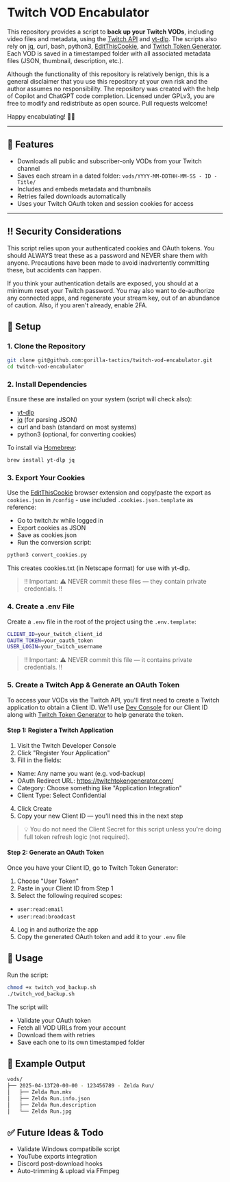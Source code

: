 # Twitch VOD Encabulator

This repository provides a script to **back up your Twitch VODs**, including video files and metadata, using the [Twitch API](https://dev.twitch.tv/docs/api/) and [yt-dlp](https://github.com/yt-dlp/yt-dlp). The scripts also rely on [jq](https://github.com/jqlang/jq), curl, bash, python3, [EditThisCookie](https://www.editthiscookie.com/), and [Twitch Token Generator](https://twitchtokengenerator.com/). Each VOD is saved in a timestamped folder with all associated metadata files (JSON, thumbnail, description, etc.).

Although the functionality of this repository is relatively benign, this is a general disclaimer that you use this repository at your own risk and the author assumes no responsibility. The repository was created with the help of Copilot and ChatGPT code completion. Licensed under GPLv3, you are free to modify and redistribute as open source. Pull requests welcome!

Happy encabulating! 🍌🦍

---

## 🚀 Features

- Downloads all public and subscriber-only VODs from your Twitch channel
- Saves each stream in a dated folder: `vods/YYYY-MM-DDTHH-MM-SS - ID - Title/`
- Includes and embeds metadata and thumbnails 
- Retries failed downloads automatically
- Uses your Twitch OAuth token and session cookies for access

---

## ‼️ Security Considerations

This script relies upon your authenticated cookies and OAuth tokens. You should ALWAYS treat these as a password and NEVER share them with anyone. Precautions have been made to avoid inadvertently committing these, but accidents can happen. 

If you think your authentication details are exposed, you should at a minimum reset your Twitch password. You may also want to de-authorize any connected apps, and regenerate your stream key, out of an abundance of caution. Also, if you aren't already, enable 2FA.

## 🔧 Setup

### 1. Clone the Repository

```bash
git clone git@github.com:gorilla-tactics/twitch-vod-encabulator.git
cd twitch-vod-encabulator
```

### 2. Install Dependencies

Ensure these are installed on your system (script will check also):

- [yt-dlp](https://github.com/yt-dlp/yt-dlp)
- [jq](https://github.com/jqlang/jq) (for parsing JSON)
- curl and bash (standard on most systems)
- python3 (optional, for converting cookies)

To install via [Homebrew](https://brew.sh/):

```bash
brew install yt-dlp jq
```

### 3. Export Your Cookies

Use the [EditThisCookie](https://www.editthiscookie.com/) browser extension and copy/paste the export as `cookies.json` in `/config` - use included `.cookies.json.template` as reference:

- Go to twitch.tv while logged in
- Export cookies as JSON
- Save as cookies.json
- Run the conversion script:

```bash
python3 convert_cookies.py
```

This creates cookies.txt (in Netscape format) for use with yt-dlp.

> ‼️ Important: ⚠️ NEVER commit these files — they contain private credentials. ‼️

### 4. Create a .env File

Create a `.env` file in the root of the project using the `.env.template`:

```bash
CLIENT_ID=your_twitch_client_id
OAUTH_TOKEN=your_oauth_token
USER_LOGIN=your_twitch_username
```

> ‼️ Important: ⚠️ NEVER commit this file — it contains private credentials. ‼️

### 5. Create a Twitch App & Generate an OAuth Token

To access your VODs via the Twitch API, you'll first need to create a Twitch application to obtain a Client ID. We'll use [Dev Console](https://dev.twitch.tv/) for our Client ID along with [Twitch Token Generator](https://twitchtokengenerator.com/) to help generate the token.

#### Step 1: Register a Twitch Application

1. Visit the Twitch Developer Console
2. Click "Register Your Application"
3. Fill in the fields:
  - Name: Any name you want (e.g. vod-backup)
  - OAuth Redirect URL: https://twitchtokengenerator.com/
  - Category: Choose something like "Application Integration"
  - Client Type: Select Confidential
4. Click Create
5. Copy your new Client ID — you'll need this in the next step

> 💡 You do not need the Client Secret for this script unless you're doing full token refresh logic (not required).

#### Step 2: Generate an OAuth Token

Once you have your Client ID, go to Twitch Token Generator:
1. Choose "User Token"
2. Paste in your Client ID from Step 1
3. Select the following required scopes:
  - `user:read:email`
  - `user:read:broadcast`
4. Log in and authorize the app
5. Copy the generated OAuth token and add it to your `.env` file

## 🧪 Usage

Run the script:

```bash
chmod +x twitch_vod_backup.sh
./twitch_vod_backup.sh
```

The script will:

- Validate your OAuth token
- Fetch all VOD URLs from your account
- Download them with retries
- Save each one to its own timestamped folder

## 📁 Example Output

```bash
vods/
├── 2025-04-13T20-00-00 - 123456789 - Zelda Run/
│   ├── Zelda Run.mkv
│   ├── Zelda Run.info.json
│   ├── Zelda Run.description
│   └── Zelda Run.jpg
```

## ✅ Future Ideas & Todo

- Validate Windows compatibile script
- YouTube exports integration
- Discord post-download hooks
- Auto-trimming & upload via FFmpeg
